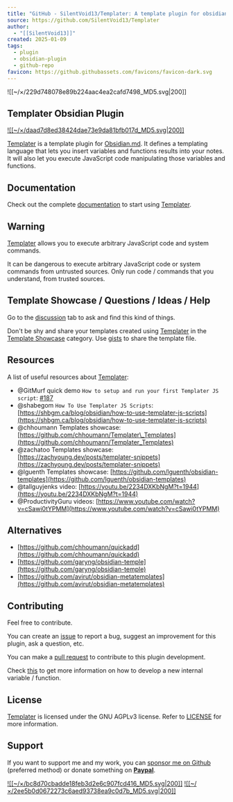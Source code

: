 ```yaml
---
title: "GitHub - SilentVoid13/Templater: A template plugin for obsidian"
source: https://github.com/SilentVoid13/Templater
author:
  - "[[SilentVoid13]]"
created: 2025-01-09
tags:
  - plugin
  - obsidian-plugin
  - github-repo
favicon: https://github.githubassets.com/favicons/favicon-dark.svg
---
```

![[~/×/229d748078e89b224aac4ea2cafd7498_MD5.svg|200]]

## Templater Obsidian Plugin

[![[~/×/daad7d8ed38424dae73e9da81bfb017d_MD5.svg|200]]](https://github.com/SilentVoid13/Templater/blob/master/imgs/templater_logo.svg)

[Templater](https://github.com/SilentVoid13/Templater) is a template plugin for [Obsidian.md](https://obsidian.md/). It defines a templating language that lets you insert variables and functions results into your notes. It will also let you execute JavaScript code manipulating those variables and functions.

## Documentation

Check out the complete [documentation](https://silentvoid13.github.io/Templater/) to start using [Templater](https://github.com/SilentVoid13/Templater).

## Warning

[Templater](https://github.com/SilentVoid13/Templater) allows you to execute arbitrary JavaScript code and system commands.

It can be dangerous to execute arbitrary JavaScript code or system commands from untrusted sources. Only run code / commands that you understand, from trusted sources.

## Template Showcase / Questions / Ideas / Help

Go to the [discussion](https://github.com/SilentVoid13/Templater/discussions) tab to ask and find this kind of things.

Don't be shy and share your templates created using [Templater](https://github.com/SilentVoid13/Templater) in the [Template Showcase](https://github.com/SilentVoid13/Templater/discussions/categories/templates-showcase) category. Use [gists](https://gist.github.com/) to share the template file.

## Resources

A list of useful resources about [Templater](https://github.com/SilentVoid13/Templater):

- @GitMurf quick demo `How to setup and run your first Templater JS script`: [#187](https://github.com/SilentVoid13/Templater/discussions/187)
- @shabegom `How To Use Templater JS Scripts`: [https://shbgm.ca/blog/obsidian/how-to-use-templater-js-scripts](https://shbgm.ca/blog/obsidian/how-to-use-templater-js-scripts)
- @chhoumann Templates showcase: [https://github.com/chhoumann/Templater\_Templates](https://github.com/chhoumann/Templater_Templates)
- @zachatoo Templates showcase: [https://zachyoung.dev/posts/templater-snippets](https://zachyoung.dev/posts/templater-snippets)
- @lguenth Templates showcase: [https://github.com/lguenth/obsidian-templates](https://github.com/lguenth/obsidian-templates)
- @tallguyjenks video: [https://youtu.be/2234DXKbNgM?t=1944](https://youtu.be/2234DXKbNgM?t=1944)
- @ProductivityGuru videos: [https://www.youtube.com/watch?v=cSawi0tYPMM](https://www.youtube.com/watch?v=cSawi0tYPMM)

## Alternatives

- [https://github.com/chhoumann/quickadd](https://github.com/chhoumann/quickadd)
- [https://github.com/garyng/obsidian-temple](https://github.com/garyng/obsidian-temple)
- [https://github.com/avirut/obsidian-metatemplates](https://github.com/avirut/obsidian-metatemplates)

## Contributing

Feel free to contribute.

You can create an [issue](https://github.com/SilentVoid13/Templater/issues) to report a bug, suggest an improvement for this plugin, ask a question, etc.

You can make a [pull request](https://github.com/SilentVoid13/Templater/pulls) to contribute to this plugin development.

Check [this](https://silentvoid13.github.io/Templater/internal-functions/contribute.html) to get more information on how to develop a new internal variable / function.

## License

[Templater](https://github.com/SilentVoid13/Templater) is licensed under the GNU AGPLv3 license. Refer to [LICENSE](https://github.com/SilentVoid13/Templater/blob/master/LICENSE.TXT) for more information.

## Support

If you want to support me and my work, you can [sponsor me on Github](https://github.com/sponsors/SilentVoid13) (preferred method) or donate something on [**Paypal**](https://www.paypal.com/donate?hosted_button_id=U2SRGAFYXT32Q).

[![[~/×/bc8d70cbadde18feb3d2e6c907fcd416_MD5.svg|200]]](https://github.com/sponsors/silentvoid13) [![[~/×/2ee5b0d0672273c6aed93738ea9c0d7b_MD5.svg|200]]](https://www.paypal.com/donate?hosted_button_id=U2SRGAFYXT32Q)
